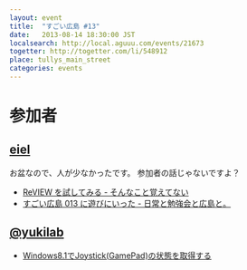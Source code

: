 ```yaml
---
layout: event
title:  "すごい広島 #13"
date:   2013-08-14 18:30:00 JST
localsearch: http://local.aguuu.com/events/21673
togetter: http://togetter.com/li/548912
place: tullys_main_street
categories: events
---
```


# 参加者

## [eiel](http://eiel.info/)

お盆なので、人が少なかったです。
参加者の話じゃないですよ？

* [ReVIEW を試してみる - そんなこと覚えてない](http://blog.eiel.info/blog/2013/08/14/review-setup/)
* [すごい広島 013 に遊びにいった - 日常と勉強会と広島と。
](http://eielh-life.tumblr.com/post/58235465280/013)

## [@yukilab](https://twitter.com/yukilab)

* [Windows8.1でJoystick(GamePad)の状態を取得する](http://yukilab3.blog.fc2.com/blog-entry-26.html)
